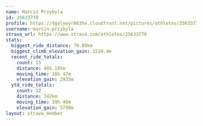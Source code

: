 ```yaml
---
name: Marcin Przybyla
id: 25633770
profile: https://dgalywyr863hv.cloudfront.net/pictures/athletes/25633770/12947173/2/large.jpg
username: marcin-przybyla
strava_url: https://www.strava.com/athletes/25633770
stats:
  biggest_ride_distance: 79.09km
  biggest_climb_elevation_gain: 1520.4m
  recent_ride_totals:
    count: 15
    distance: 405.19km
    moving_time: 16h 47m
    elevation_gain: 2935m
  ytd_ride_totals:
    count: 32
    distance: 742km
    moving_time: 39h 46m
    elevation_gain: 5798m
layout: strava_member
--- 
```

